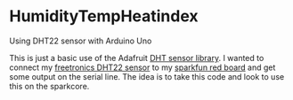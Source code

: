 # HumidityTempHeatindex
Using DHT22 sensor with Arduino Uno

This is just a basic use of the Adafruit [DHT sensor library](https://github.com/adafruit/DHT-sensor-library). I wanted to connect my [freetronics DHT22 sensor](http://www.freetronics.com.au/products/humidity-and-temperature-sensor-module#.VPULH_nQq-0) to 
my [sparkfun red board](https://www.sparkfun.com/products/12757) and get some output on the serial line. The idea is to take this code and look to
use this on the sparkcore.



